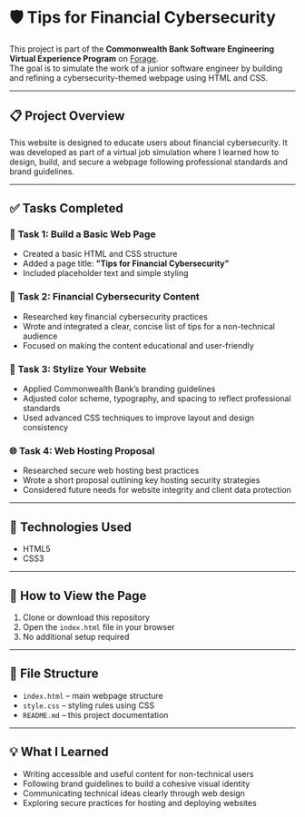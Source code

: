 # 🛡️ Tips for Financial Cybersecurity

This project is part of the **Commonwealth Bank Software Engineering Virtual Experience Program** on [Forage](https://www.theforage.com/).  
The goal is to simulate the work of a junior software engineer by building and refining a cybersecurity-themed webpage using HTML and CSS.

---

## 📋 Project Overview

This website is designed to educate users about financial cybersecurity. It was developed as part of a virtual job simulation where I learned how to design, build, and secure a webpage following professional standards and brand guidelines.

---

## ✅ Tasks Completed

### 🧩 **Task 1: Build a Basic Web Page**

- Created a basic HTML and CSS structure
- Added a page title: **"Tips for Financial Cybersecurity"**
- Included placeholder text and simple styling

### 🔐 **Task 2: Financial Cybersecurity Content**

- Researched key financial cybersecurity practices
- Wrote and integrated a clear, concise list of tips for a non-technical audience
- Focused on making the content educational and user-friendly

### 🎨 **Task 3: Stylize Your Website**

- Applied Commonwealth Bank’s branding guidelines
- Adjusted color scheme, typography, and spacing to reflect professional standards
- Used advanced CSS techniques to improve layout and design consistency

### 🌐 **Task 4: Web Hosting Proposal**

- Researched secure web hosting best practices
- Wrote a short proposal outlining key hosting security strategies
- Considered future needs for website integrity and client data protection

---

## 🧰 Technologies Used

- HTML5
- CSS3

---

## 🚀 How to View the Page

1. Clone or download this repository
2. Open the `index.html` file in your browser
3. No additional setup required

---

## 📁 File Structure

- `index.html` – main webpage structure
- `style.css` – styling rules using CSS
- `README.md` – this project documentation

---

## 💡 What I Learned

- Writing accessible and useful content for non-technical users
- Following brand guidelines to build a cohesive visual identity
- Communicating technical ideas clearly through web design
- Exploring secure practices for hosting and deploying websites
